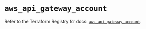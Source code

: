 # `aws_api_gateway_account`

Refer to the Terraform Registry for docs: [`aws_api_gateway_account`](https://registry.terraform.io/providers/hashicorp/aws/5.50.0/docs/resources/api_gateway_account).
